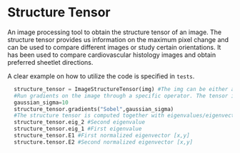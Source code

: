 # Structure Tensor

An image processing tool to obtain the structure tensor of an image. The structure tensor provides us information on the maximum pixel change
and can be used to compare different images or study certain orientations. It has been used to compare cardiovascular histology
images and obtain preferred sheetlet directions.

A clear example on how to utilize the code is specified in `tests`. 
```python
  structure_tensor = ImageStructureTensor(img) #The img can be either a string to path or already the pixel matrix
  #Run gradients on the image through a specific operator. The tensor is computed then convoluting the image with a gaussian kernel with a specific simga
  gaussian_sigma=10
  structure_tensor.gradients("Sobel",gaussian_sigma)
  #The structure tensor is computed together with eigenvalues/eigenvectors.
  structure_tensor.eig_2 #Second eigenvalue
  structure_tensor.eig_1 #First eigenvalue
  structure_tensor.E1 #First normalized eigenvector [x,y]
  structure.tensor.E2 #Second normalized eigenvector [x,y]
```
